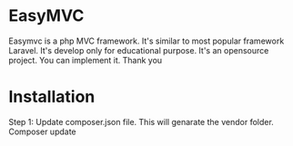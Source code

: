 # EasyMVC
Easymvc is a php MVC framework. It's similar to most popular framework Laravel. It's develop only for educational purpose. It's an opensource project. You can implement it. Thank you

# Installation
Step 1:
Update composer.json file. This will genarate the vendor folder. 
<span>Composer update</span>
